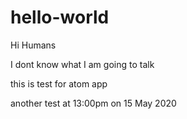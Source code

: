 # hello-world

Hi Humans

I dont know what I am going to talk

this is test for atom app

another test at 13:00pm on 15 May 2020

